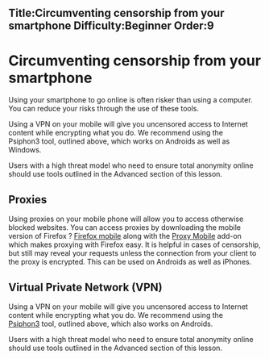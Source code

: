 Title:Circumventing censorship from your smartphone
Difficulty:Beginner
Order:9
---
<h1>Circumventing censorship from your smartphone</h1><p>Using your smartphone to go online is often risker than using a computer. You can reduce your risks through the use of these tools.</p><p>Using a VPN on your mobile will give you uncensored access to Internet content while encrypting what you do.  We recommend using the Psiphon3 tool, outlined above, which works on Androids as well as Windows.</p><p>Users with a high threat model who need to ensure total anonymity online should use tools outlined in the Advanced section of this lesson.</p><h2>Proxies</h2><p>Using proxies on your mobile phone will allow you to access otherwise blocked websites. You can access proxies by downloading the mobile version of Firefox ? <a href="http://f-droid.org/repository/browse/?fdid=org.mozilla.firefox">Firefox mobile</a> along with the <a href="https://guardianproject.info/apps/proxymob-firefox-add-on/">Proxy Mobile</a> add-on which makes proxying with Firefox easy. It is helpful in cases of censorship, but still may reveal your requests unless the connection from your client to the proxy is encrypted. This can be used on Androids as well as iPhones.</p><h2>Virtual Private Network (VPN)</h2><p>Using a VPN on your mobile will give you uncensored access to Internet content while encrypting what you do.  We recommend using the <a href="umbrella://lesson/psiphon">Psiphon3</a> tool, outlined above, which also works on Androids. </p><p>Users with a high threat model who need to ensure total anonymity online should use tools outlined in the Advanced section of this lesson.</p>